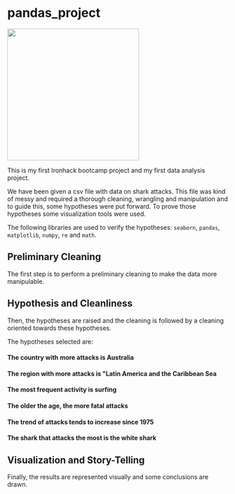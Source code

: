 # pandas_project

<img width=300 src=https://www.creativefabrica.com/wp-content/uploads/2020/11/03/cute-shark-reading-a-book-Graphics-6445506-1-1-580x387.jpg>

This is my first Ironhack bootcamp project and my first data analysis project. 

We have been given a csv file with data on shark attacks. This file was kind of messy and required a thorough cleaning, wrangling and manipulation and to guide this, some hypotheses were put forward. To prove those hypotheses  some visualization tools were used. 

The following libraries are used to verify the hypotheses: `seaborn`, `pandas`, `matplotlib`, `numpy`, `re` and `math`.

## Preliminary Cleaning
The first step is to perform a preliminary cleaning to make the data more manipulable. 

## Hypothesis and Cleanliness
Then, the hypotheses are raised and the cleaning is followed by a cleaning oriented towards these hypotheses.

The hypotheses selected are:
#### The country with more attacks is Australia
#### The region with more attacks is "Latin America and the Caribbean Sea
#### The most frequent activity is surfing
#### The older the age, the more fatal attacks
#### The trend of attacks tends to increase since 1975
#### The shark that attacks the most is the white shark

## Visualization and Story-Telling
Finally, the results are represented visually and some conclusions are drawn. 


